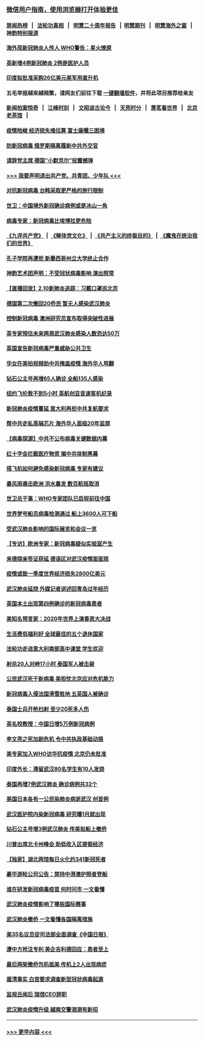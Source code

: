 ### [微信用户指南，使用浏览器打开体验更佳](https://github.com/gfw-breaker/banned-news1/blob/master/indexes/wechat-guide.md?t=0)
#### [禁闻热榜](热点新闻.md?t=0)  &nbsp;&nbsp;|&nbsp;&nbsp; [法轮功真相](https://github.com/gfw-breaker/truth/blob/master/README.md?t=0) &nbsp;&nbsp;|&nbsp;&nbsp; [明慧二十周年报告](https://github.com/gfw-breaker/mh-reports/blob/master/README.md?t=0) &nbsp;&nbsp;|&nbsp;&nbsp;[明慧期刊](https://github.com/gfw-breaker/mh-qikan) &nbsp;&nbsp;|&nbsp;&nbsp; [明慧海外之窗](https://github.com/gfw-breaker/mh-news/blob/master/README.md?t=0) &nbsp;&nbsp;|&nbsp;&nbsp; [神韵特别报道](https://github.com/gfw-breaker/mh-news/blob/master/shenyun.md?t=0)
#### [海外现新冠肺炎人传人 WHO警告：星火燎原](../pages/nsc418/n11859252.md?t=02110422) 
#### [英新增4例新冠肺炎 2例是医护人员](../pages/nsc418/n11856625.md?t=02110422) 
#### [印度拟批准采购26亿美元美军用直升机](../pages/nsc418/n11859143.md?t=02110422) 
#### 五毛举报越来越频繁，请网友们前往下载 [一键翻墙软件](https://github.com/gfw-breaker/ssr-accounts)，并将此项目推荐给亲友
#### [新闻拍案惊奇](https://github.com/gfw-breaker/banned-news1/blob/master/pages/link4.md) &nbsp;&nbsp;|&nbsp;&nbsp; [江峰时刻](https://github.com/gfw-breaker/banned-news1/blob/master/pages/link4.md) &nbsp;&nbsp;|&nbsp;&nbsp; [文昭谈古论今](https://github.com/gfw-breaker/banned-news1/blob/master/pages/link4.md) &nbsp;&nbsp;|&nbsp;&nbsp; [天亮时分](https://github.com/gfw-breaker/banned-news1/blob/master/pages/link4.md) &nbsp;&nbsp;|&nbsp;&nbsp; [萧茗看世界](https://github.com/gfw-breaker/banned-news1/blob/master/pages/link4.md) &nbsp;&nbsp;|&nbsp;&nbsp; [北京老茶馆](https://github.com/gfw-breaker/banned-news1/blob/master/pages/link4.md) &nbsp;&nbsp;|&nbsp;&nbsp; 
#### [疫情险峻 经济损失难估算 富士康曝三困境](../pages/nsc418/n11859120.md?t=02110422) 
#### [防新冠病毒 俄罗斯隔离履新中共外交官](../pages/nsc418/n11859079.md?t=02110422) 
#### [请辞党主席 德国“小默克尔”投震撼弹](../pages/nsc418/n11858583.md?t=02110422) 
#### [>>> 我要声明退出共产党、共青团、少年队 <<<](https://github.com/begood0513/goodnews/blob/master/quit/letter.md) 
#### [对抗新冠病毒 台韩采取更严格的旅行限制](../pages/nsc418/n11858936.md?t=02110422) 
#### [世卫：中国境外新冠确诊病例或是冰山一角](../pages/nsc418/n11858781.md?t=02110422) 
#### [病毒专家：新冠病毒比埃博拉更危险](../pages/nsc418/n11858572.md?t=02110422) 
#### [《九评共产党》](https://github.com/begood0513/9ping.md/blob/master/README.md) &nbsp;|&nbsp; [《解体党文化》](../../../../jtdwh.md/blob/master/README.md)  &nbsp;|&nbsp; [《共产主义的终极目的》](../../../../gczydzjmd.md/blob/master/README.md) &nbsp;|&nbsp; [《魔鬼在统治我们的世界》](../../../../mgztzwmdsj.md/blob/master/README.md) 
#### [孔子学院再遭拒 新墨西哥州立大学终止合作](../pages/nsc418/n11858661.md?t=02110422) 
#### [神韵艺术团声明：不受冠状病毒影响 演出照常](../pages/nsc418/n11858801.md?t=02110422) 
#### [【直播回放】2.10新肺炎追踪：习戴口罩巡北京](../pages/nsc418/n11858548.md?t=02110422) 
#### [德国第二次撤回20侨民 暂无人感染武汉肺炎](../pages/nsc418/n11858633.md?t=02110422) 
#### [控制新冠病毒 澳洲研究员宣布取得突破性进展](../pages/nsc418/n11858505.md?t=02110422) 
#### [英专家预估未来两周武汉肺炎感染人数恐达50万](../pages/nsc418/n11857886.md?t=02110422) 
#### [英国宣告新冠病毒严重威胁公共卫生](../pages/nsc418/n11858285.md?t=02110422) 
#### [华女在美拍视频助中共掩盖疫情 海外华人骂翻](../pages/nsc418/n11857407.md?t=02110422) 
#### [钻石公主号再增65人确诊 全船135人感染](../pages/nsc418/n11857366.md?t=02110422) 
#### [纽约飞伦敦不到5小时 英航创亚音速客机纪录](../pages/nsc418/n11857405.md?t=02110422) 
#### [新冠肺炎疫情蔓延 意大利再拒中共复航要求](../pages/nsc418/n11857200.md?t=02110422) 
#### [帮中共走私高端芯片 海外华人面临20年监禁](../pages/nsc418/n11855016.md?t=02110422) 
#### [【病毒探源】中共不公布病毒关键数据内幕](../pages/nsc418/n11856584.md?t=02110422) 
#### [红十字会拦截医疗物资 揭中共体制黑幕](../pages/nsc418/n11856750.md?t=02110422) 
#### [搭飞机如何避免感染新冠病毒 专家有建议](../pages/nsc418/n11853427.md?t=02110422) 
#### [暴风雨袭击欧洲 洪水暴发 数百航班取消](../pages/nsc418/n11856453.md?t=02110422) 
#### [世卫总干事：WHO专家团队已启程前往中国](../pages/nsc418/n11856612.md?t=02110422) 
#### [世界梦号船员病毒检测通过 船上3600人可下船](../pages/nsc418/n11856520.md?t=02110422) 
#### [受武汉肺炎影响的国际展览和会议一览](../pages/nsc418/n11856420.md?t=02110422) 
#### [【专访】欧洲专家：新冠病毒疑似实验室产生](../pages/nsc418/n11856378.md?t=02110422) 
#### [来德探亲签证获延 德语区对武汉疫情面面观](../pages/nsc418/n11856283.md?t=02110422) 
#### [疫情或致一季度世界经济损失2800亿美元](../pages/nsc418/n11855639.md?t=02110422) 
#### [武汉肺炎延烧 外媒记者讲述回青岛过年经历](../pages/nsc418/n11856159.md?t=02110422) 
#### [英国本土出现第四例确诊的新冠病毒患者](../pages/nsc418/n11855930.md?t=02110422) 
#### [美知名预言家：2020年世界上演善恶大决战](../pages/nsc418/n11855418.md?t=02110422) 
#### [生活费低福利好 全球最佳的五个退休国家](../pages/nsc418/n11848347.md?t=02110422) 
#### [法轮功走进意大利南部高中课堂 学生欢迎](../pages/nsc418/n11853859.md?t=02110422) 
#### [射杀20人对峙17小时 泰国军人被击毙](../pages/nsc418/n11854869.md?t=02110422) 
#### [公民武汉死于新病毒 美担忧北京应对危机能力](../pages/nsc418/n11854331.md?t=02110422) 
#### [新冠病毒入侵法国滑雪胜地 五英国人被确诊](../pages/nsc418/n11854307.md?t=02110422) 
#### [泰国士兵开枪扫射 至少20死多人伤](../pages/nsc418/n11854276.md?t=02110422) 
#### [英名校教授：中国日增5万例新冠病例](../pages/nsc418/n11854174.md?t=02110422) 
#### [李文亮之死加剧危机 令中共执政基础动摇](../pages/nsc418/n11854003.md?t=02110422) 
#### [美专家加入WHO访华抗疫情 北京仍未批准](../pages/nsc418/n11854043.md?t=02110422) 
#### [印度外长：滞留武汉80名学生有10人发烧](../pages/nsc418/n11853821.md?t=02110422) 
#### [泰国再增7例武汉肺炎 确诊病例共32个](../pages/nsc418/n11853808.md?t=02110422) 
#### [美国日本各有一公民染肺炎病逝武汉 创首例](../pages/nsc418/n11853509.md?t=02110422) 
#### [武汉医护院内染新冠病毒 研究曝1月就出现](../pages/nsc418/n11852928.md?t=02110422) 
#### [钻石公主号增3例武汉肺炎 传美拟船上撤侨](../pages/nsc418/n11853240.md?t=02110422) 
#### [川普出席北卡州峰会 助低收入区提振经济](../pages/nsc418/n11853232.md?t=02110422) 
#### [【独家】湖北两馆每日火化约341新冠死者](../pages/nsc418/n11845444.md?t=02110422) 
#### [豪华游轮公司公告：禁持中港澳护照者登船](../pages/nsc418/n11852761.md?t=02110422) 
#### [谁在研发新冠病毒疫苗 何时问市 一文看懂](../pages/nsc418/n11852840.md?t=02110422) 
#### [武汉肺炎疫情影响了哪些国际赛事](../pages/nsc418/n11852441.md?t=02110422) 
#### [武汉肺炎撤侨 一文看懂各国隔离措施](../pages/nsc418/n11844216.md?t=02110422) 
#### [美35名议员促司法部全面调查《中国日报》](../pages/nsc418/n11852435.md?t=02110422) 
#### [遭中方抢注专利 美企吉利德回应：患者至上](../pages/nsc418/n11852037.md?t=02110422) 
#### [最后两架撤侨包机抵美 传机上2人出现病症](../pages/nsc418/n11852173.md?t=02110422) 
#### [厘清事实 白宫要求调查新型冠状病毒起源](../pages/nsc418/n11852106.md?t=02110422) 
#### [监视丑闻后 瑞信CEO辞职](../pages/nsc418/n11852127.md?t=02110422) 
#### [武汉肺炎疫情升级 越南交警酒测有新招](../pages/nsc418/n11851632.md?t=02110422) 

----
#### [ >>> 更早内容 <<< ](../indexes/nsc418-earlier.md)
